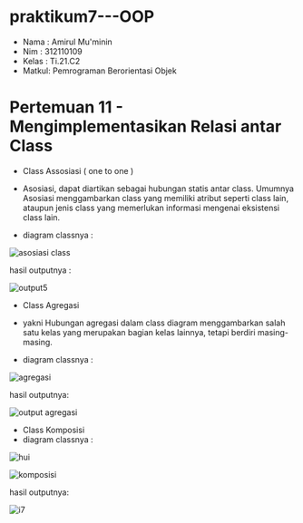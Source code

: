 # praktikum7---OOP

- Nama  : Amirul Mu'minin 
- Nim   : 312110109   
- Kelas : Ti.21.C2  
- Matkul: Pemrograman Berorientasi Objek 


# Pertemuan 11 - Mengimplementasikan Relasi antar Class #

- Class Assosiasi ( one to one ) 
- Asosiasi, dapat diartikan sebagai hubungan statis antar class. Umumnya Asosiasi menggambarkan class yang memiliki atribut seperti class lain, ataupun jenis class yang memerlukan informasi mengenai eksistensi class lain.

- diagram classnya :
 
![asosiasi class](https://user-images.githubusercontent.com/116171779/206352266-c069f539-c074-4d6e-9945-9ff4d8aec05c.png)

hasil outputnya :

![output5](https://user-images.githubusercontent.com/116171779/206338818-d5064794-23c8-4aad-bf21-f5b70e60332b.png)


- Class Agregasi
-  yakni Hubungan agregasi dalam class diagram menggambarkan salah satu kelas yang merupakan bagian kelas lainnya, tetapi berdiri masing-masing.

- diagram classnya :

 ![agregasi](https://user-images.githubusercontent.com/116171779/206352376-32e1c5b2-e902-4979-89d4-13cc29274711.png)


hasil outputnya:

![output agregasi](https://user-images.githubusercontent.com/116171779/206338899-35317043-8541-43cf-8cbd-8289a4cd4f74.png)


- Class Komposisi
- diagram classnya :

![hui](https://user-images.githubusercontent.com/116171779/206339335-7c702955-b9fb-4257-bdef-18e69b986b0f.png)

![komposisi](https://user-images.githubusercontent.com/116171779/206352514-f4d92273-c412-4d50-9f16-b55223158fbc.png)

hasil outputnya:

![i7](https://user-images.githubusercontent.com/116171779/206341689-326e7e9d-989f-422c-b309-33d74005180a.png)


